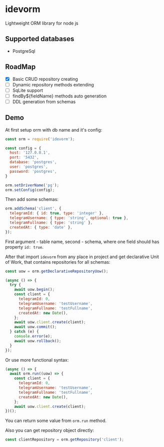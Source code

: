 # idevorm
Lightweight ORM library for node js

## Supported databases
* PostgreSql

## RoadMap
- [x] Basic CRUD repository creating
- [ ] Dynamic repository methods extending
- [ ] SqLite support
- [ ] findBy${fieldName} methods auto generation
- [ ] DDL generation from schemas

## Demo

At first setup orm with db name and it's config:
```js
const orm = require('idevorm');

const config = {
  host: '127.0.0.1',
  port: '5432',
  database: 'postgres',
  user: 'postgres',
  password: 'postgres',
}

orm.setDriverName('pg');
orm.setConfig(config);
```

Then add some schemas:
```js
orm.addSchema('client', {
  telegramId: { id: true, type: 'integer' },
  telegramUsername: { type: 'string', optional: true },
  telegramFullname: { type: 'string' },
  createdAt: { type: 'date' },
});
```
First argument - table name, second - schema, where one field should has
property `id: true`.

After that import `idevorm` from any place in project and get declarative
Unit of Work, that contains repositories for all schemas:
```js
const uow = orm.getDeclarativeRepositoryUow();

(async () => {
  try {
    await uow.begin();
    const client = {
      telegramId: 0,
      telegramUsername: 'testUsername',
      telegramFullname: 'testFullname',
      createdAt: new Date(),
    };
    await uow.client.create(client);
    await uow.commit();
  } catch (e) {
    console.error(e);
    await uow.rollback();
  }
});
```

Or use more functional syntax:
```js
(async () => {
  await orm.run((uow) => {
    const client = {
      telegramId: 0,
      telegramUsername: 'testUsername',
      telegramFullname: 'testFullname',
      createdAt: new Date(),
    };
    await uow.client.create(client);
})();
```
You can return some value from `orm.run` method.

Also you can get repository object directly:
```js
const clientRepository = orm.getRepository('client');
```
